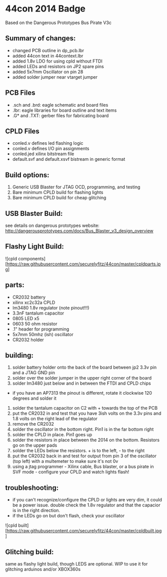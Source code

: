 44con 2014 Badge
================

Based on the Dangerous Prototypes Bus Pirate V3c

Summary of changes:
-------------------
- changed PCB outline in dp_pcb.lbr
- added 44con text in 44context.lbr
- added 1.8v LDO for using cpld without FTDI
- added LEDs and resistors on JP2 spare pins
- added 5x7mm Oscillator on pin 28
- added solder jumper near vtarget jumper

PCB Files
---------
* .sch and .brd: eagle schematic and board files 
* .lbr: eagle libraries for board outline and text items 
* .G* and .TXT: gerber files for fabricating board

CPLD Files
----------
* conled.v defines led flashing logic
* conled.v defines I/O pin assignments
* conled.jed xilinx bitstream file
* default.svf and default.xsvf bistream in generic format

Build options:
-------------
1. Generic USB Blaster for JTAG OCD, programming, and testing
1. Bare minimum CPLD build for flashing lights
1. Bare minimum CPLD build for cheap glitching

USB Blaster Build:
-----------------
see details on dangerous prototypes website:
http://dangerousprototypes.com/docs/Bus_Blaster_v3_design_overview

Flashy Light Build:
------------------

![cpld components][https://raw.githubusercontent.com/securelyfitz/44con/master/cpldparts.jpg]

parts:
------
* CR2032 battery
* xilinx xc2c32a CPLD
* lm3480 1.8v regulator (note pinout!!!)
* 3.3nF tantalum capacitor
* 0805 LED x5
* 0603 50 ohm resistor
* .1" header for programming
* 5x7mm 50mhz (ish) oscillator
* CR2032 holder

building:
--------
1. solder battery holder onto the back of the board between jp2 3.3v pin and a JTAG GND pin
1. solder over the solder jumper in the upper right corner of the board
1. solder lm3480 just below and in between the FTDI and CPLD chips
  * if you have an AP7313 the pinout is different, rotate it clockwise 120 degrees and solder it
1. solder the tantalum capacitor on C2 with + towards the top of the PCB
1. put the CR2032 in and test that you have 3ish  volts on the 3.3v pins and 1.8 volts on the right lead of the regulator
1. remove the CR2032
1. solder the oscillator in the bottom right. Pin1 is in the far bottom right
1. solder the CPLD in place. Pin1 goes up
1. solder the resistors in place between the 2014 on the bottom. Resistors go on the upper pads
1. solder the LEDs below the resistors. + is to the left, - to the right
1. put the CR2032 back in and test for output from pin 3 of the oscillator (top left) with a multemeter to make sure it's not 0v
1. using a jtag programmer - Xilinx cable, Bus blaster, or a bus pirate in SVF mode - configure your CPLD and watch lights flash!

troubleshooting:
---------------
* if you can't recognize/configure the CPLD or lights are very dim, it could be a power issue. double check the 1.8v regulator and that the capacior is in the right direction.
* if the LEDs go on but don't flash, check your oscillator

![cpld built][https://raw.githubusercontent.com/securelyfitz/44con/master/cpldbuilt.jpg]

Glitching build:
----------------
same as flashy light build, though LEDS are optional. WIP to use it for glitching arduinos and/or XBOX360s

